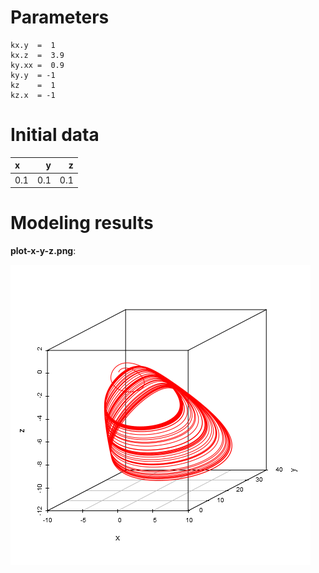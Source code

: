 # Parameters #
	kx.y  =  1
	kx.z  =  3.9
	ky.xx =  0.9
	ky.y  = -1
	kz    =  1
	kz.x  = -1

# Initial data #
|x    |    y|    z|
|:----|----:|----:|
|0.1  |  0.1|  0.1|




# Modeling results #
**plot-x-y-z.png**:

![plot-x-y-z.png](plot-x-y-z.png)

